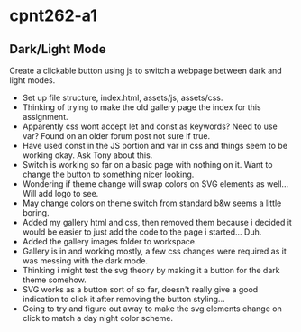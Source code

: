 # cpnt262-a1
## Dark/Light Mode
 Create a clickable button using js to switch a webpage between dark and light modes.
 - Set up file structure, index.html, assets/js, assets/css.
 - Thinking of trying to make the old gallery page the index for this assignment.
 - Apparently css wont accept let and const as keywords? Need to use var? Found on an older forum post not sure if true.
 - Have used const in the JS portion and var in css and things seem to be working okay. Ask Tony about this.
 - Switch is working so far on a basic page with nothing on it. Want to change the button to something nicer looking.
 - Wondering if theme change will swap colors on SVG elements as well... Will add logo to see.
 - May change colors on theme switch from standard b&w seems a little boring.
 - Added my gallery html and css, then removed them because i decided it would be easier to just add the code to the page i started... Duh.
 - Added the gallery images folder to workspace.
 - Gallery is in and working mostly, a few css changes were required as it was messing with the dark mode.
 - Thinking i might test the svg theory by making it a button for the dark theme somehow.
 - SVG works as a button sort of so far, doesn't really give a good indication to click it after removing the button styling...
 - Going to try and figure out away to make the svg elements change on click to match a day night color scheme.
 